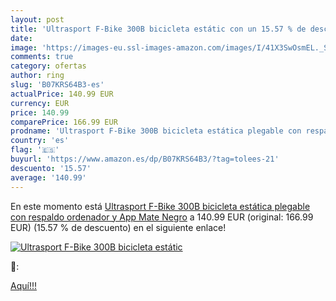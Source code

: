 ```yaml
---
layout: post
title: 'Ultrasport F-Bike 300B bicicleta estátic con un 15.57 % de descuento'
date: 
image: 'https://images-eu.ssl-images-amazon.com/images/I/41X3SwOsmEL._SL200_.jpg'
comments: true
category: ofertas
author: ring
slug: 'B07KRS64B3-es'
actualPrice: 140.99 EUR
currency: EUR
price: 140.99
comparePrice: 166.99 EUR
prodname: 'Ultrasport F-Bike 300B bicicleta estática plegable con respaldo  ordenador y App  Mate Negro'
country: 'es'
flag: '🇪🇸'
buyurl: 'https://www.amazon.es/dp/B07KRS64B3/?tag=tolees-21'
descuento: '15.57'
average: '140.99'
---
```


En este momento está [Ultrasport F-Bike 300B bicicleta estática plegable con respaldo  ordenador y App  Mate Negro](https://www.amazon.es/dp/B07KRS64B3/?tag=tolees-21) a 140.99 EUR (original: 166.99 EUR) (15.57 %  de descuento) en el siguiente enlace!

[![Ultrasport F-Bike 300B bicicleta estátic](https://images-eu.ssl-images-amazon.com/images/I/41X3SwOsmEL._SL200_.jpg)](https://www.amazon.es/dp/B07KRS64B3/?tag=tolees-21)

🔎:


[Aquí!!!](https://www.amazon.es/dp/B07KRS64B3/?tag=tolees-21)
